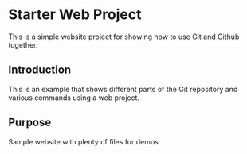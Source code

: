 # Starter Web Project

This is a simple website project for showing how to use Git and Github together.

## Introduction

This is an example that shows different parts of the Git repository and various commands using a web project.

## Purpose

Sample website with plenty of files for demos